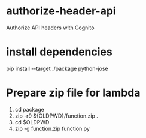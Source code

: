 # authorize-header-api
Authorize API headers with Cognito

# install dependencies
pip install --target ./package python-jose

# Prepare zip file for lambda
1) cd package
2) zip -r9 ${OLDPWD}/function.zip .
3) cd $OLDPWD
4) zip -g function.zip function.py

